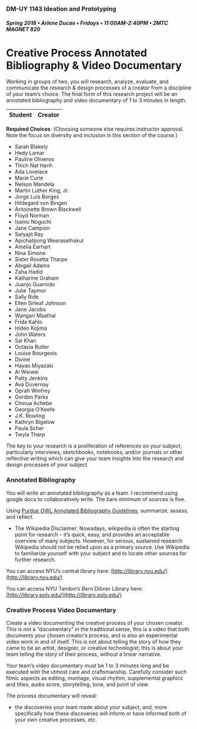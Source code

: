 ### DM-UY 1143 Ideation and Prototyping

##### Spring 2018 • Arlene Ducao • Fridays • 11:00AM-2:40PM • 2MTC MAGNET 820

# Creative Process Annotated Bibliography & Video Documentary

Working in groups of two, you will research, analyze, evaluate, and communicate the research & design processes of a creator from a discipline of your team’s choice. The final form of this research project will be an annotated bibliography and video documentary of 1 to 3 minutes in length.

| Student | Creator |
| --- | --- |


**Required Choices**. \(Choosing someone else requires instructor approval. Note the focus on diversity and inclusion in this section of the course.\)

* Sarah Blakely 
* Hedy Lamar 
* Pauline Oliveros
* Thich Nat Hanh
* Ada Lovelace
* Marie Curie
* Nelson Mandela
* Martin Luther King, Jr.
* Jorge Luis Borges
* Hildegard von Bingen
* Antoinette Brown Blackwell 
* Floyd Norman
* Isamu Noguchi 
* Jane Campion
* Satyajit Ray
* Apichatpong Weerasethakul
* Amelia Earhart 
* Nina Simone
* Sister Rosetta Tharpe
* Abigail Adams 
* Zaha Hadid
* Katharine Graham
* Juanjo Guarnido 
* Julie Taymor
* Sally Ride
* Ellen Sirleaf Johnson
* Jane Jacobs
* Wangari Maathai
* Frida Kahlo
* Hideo Kojima
* John Waters
* Sal Khan 
* Octavia Butler
* Louise Bourgeois
* Divine
* Hayao Miyazaki 
* Ai Weiwei
* Patty Jenkins
* Ava Duvernay
* Oprah Winfrey
* Gordon Parks
* Chinua Achebe
* Georgia O’Keefe
* J.K. Rowling
* Kathryn Bigelow
* Paula Scher
* Twyla Tharp

The key to your research is a proliferation of references on your subject, particularly interviews, sketchbooks, notebooks, and/or journals or other reflective writing which can give your team insights into the research and design processes of your subject.

### Annotated Bibliography

You will write an annotated bibliography as a team. I recommend using google docs to collaboratively write. The bare minimum of sources is five.

Using [Purdue OWL Annotated Bibliography Guidelines](https://owl.english.purdue.edu/owl/resource/614/01/), summarize, assess, and reflect.

* The Wikipedia Disclaimer: Nowadays, wikipedia is often the starting point for research – it’s quick, easy, and provides an acceptable overview of many subjects. However, for serious, sustained research Wikipedia should not be relied upon as a primary source. Use Wikipedia to familiarize yourself with your subject and to locate other sources for further research.

You can access NYU’s central library here: [http://library.nyu.edu/](http://library.nyu.edu/)

You can access NYU Tandon’s Bern Dibner Library here: [http://library.poly.edu/](http://library.poly.edu/)

### Creative Process Video Documentary

Create a video documenting the creative process of your chosen creator. This is not a “documentary” in the traditional sense, this is a video that both documents your chosen creator’s process, and is also an experimental video work in and of itself. This is not about telling the story of how they came to be an artist, designer, or creative technologist; this is about your team telling the story of their process, without a linear narrative.

Your team’s video documentary must be 1 to 3 minutes long and be executed with the utmost care and craftsmanship. Carefully consider such filmic aspects as editing, montage, visual rhythm, supplemental graphics and titles, audio score, storytelling, tone, and point of view

The process documentary will reveal:

* the discoveries your team made about your subject, and, more specifically how these discoveries will inform or have informed both of your own creative processes, etc.



